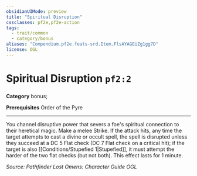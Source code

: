 ```yaml
---
obsidianUIMode: preview
title: "Spiritual Disruption"
cssclasses: pf2e,pf2e-action
tags:
  - trait/common
  - category/bonus
aliases: "Compendium.pf2e.feats-srd.Item.FlsAYAGEiZg1gg7D"
license: OGL
---
```

# Spiritual Disruption `pf2:2`

### 

**Category** bonus; 



**Prerequisites** Order of the Pyre
* * *
You channel disruptive power that severs a foe's spiritual connection to their heretical magic. Make a melee Strike. If the attack hits, any time the target attempts to cast a divine or occult spell, the spell is disrupted unless they succeed at a DC 5 Flat check (DC 7 Flat check on a critical hit); if the target is also [[Conditions/Stupefied 1|Stupefied]], it must attempt the harder of the two flat checks (but not both). This effect lasts for 1 minute.

*Source: Pathfinder Lost Omens: Character Guide*
*OGL*